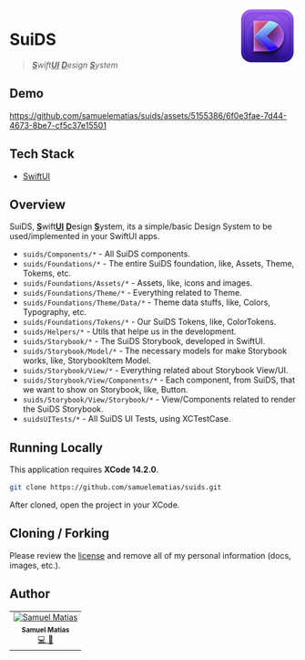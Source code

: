 <img src="docs/assets/logo.png" alt="app logo" title="&quot;Pascal&quot;" width="100" align="right" />

# SuiDS

> _<strong><ins>S</ins></strong>wift<strong><ins>UI</ins></strong> <strong><ins>D</ins></strong>esign <strong><ins>S</ins></strong>ystem_

## Demo

https://github.com/samuelematias/suids/assets/5155386/6f0e3fae-7d44-4673-8be7-cf5c37e15501

## Tech Stack

- [SwiftUI](https://developer.apple.com/documentation/swiftui)

## Overview

SuiDS, <strong><ins>S</ins></strong>wift<strong><ins>UI</ins></strong> <strong><ins>D</ins></strong>esign <strong><ins>S</ins></strong>ystem, its a simple/basic Design System to be used/implemented in your SwiftUI apps.

- `suids/Components/*` - All SuiDS components.
- `suids/Foundations/*` - The entire SuiDS foundation, like, Assets, Theme, Tokems, etc.
- `suids/Foundations/Assets/*` - Assets, like, icons and images.
- `suids/Foundations/Theme/*` - Everything related to Theme.
- `suids/Foundations/Theme/Data/*` - Theme data stuffs, like, Colors, Typography, etc.
- `suids/Foundations/Tokens/*` - Our SuiDS Tokens, like, ColorTokens.
- `suids/Helpers/*` - Utils that helpe us in the development.
- `suids/Storybook/*` - The SuiDS Storybook, developed in SwiftUI.
- `suids/Storybook/Model/*` - The necessary models for make Storybook works, like, StorybookItem Model.
- `suids/Storybook/View/*` - Everything related about Storybook View/UI.
- `suids/Storybook/View/Components/*` - Each component, from SuiDS, that we want to show on Storybook, like, Button.
- `suids/Storybook/View/Storybook/*` - View/Components related to render the SuiDS Storybook.
- `suidsUITests/*` - All SuiDS UI Tests, using XCTestCase.


## Running Locally

This application requires **XCode 14.2.0**.

```bash
git clone https://github.com/samuelematias/suids.git
```

After cloned, open the project in your XCode.


## Cloning / Forking

Please review the [license](https://github.com/samuelematias/suids/blob/main/LICENSE.txt) and remove all of my personal information (docs, images, etc.).

## Author

<!-- prettier-ignore -->
<table>
  <tr>
    <td align="center"><a href="https://www.samuelematias.com/"><img src="https://avatars.githubusercontent.com/u/5155386?v=4" width="100px;" alt="Samuel Matias"/><br /><sub><b>Samuel Matias</b></sub></a><br /><a href="https://www.linkedin.com/in/samuelematias/"title="Code">💻</a><a href="https://www.samuelematias.com/linktree"title="Design"> 🎨</a></td></td>
</table>
